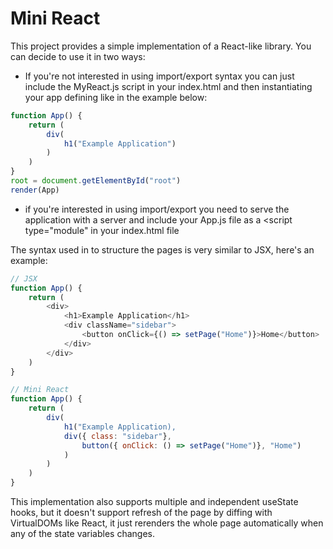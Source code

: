 # Mini React
This project provides a simple implementation of a React-like library. You can decide to use it in two ways:
* If you're not interested in using import/export syntax you can just include the MyReact.js script in your index.html and then instantiating your app defining like in the example below:
```js
function App() {
	return (
		div(
			h1("Example Application")
		)
	)
}
root = document.getElementById("root")
render(App)
```
* if you're interested in using import/export you need to serve the application with a server and include your App.js file as a <script type="module" in your index.html file

The syntax used in to structure the pages is very similar to JSX, here's an example:
```js
// JSX
function App() {
	return (
		<div>
			<h1>Example Application</h1>
			<div className="sidebar">
				<button onClick={() => setPage("Home")}>Home</button>
			</div>
		</div>
	)
}

// Mini React
function App() {
	return (
		div(
			h1("Example Application),
			div({ class: "sidebar"},
				button({ onClick: () => setPage("Home")}, "Home")
			)
		)
	)
}
```

This implementation also supports multiple and independent useState hooks, but it doesn't support refresh of the page by diffing with VirtualDOMs like React, it just rerenders the whole page automatically when any of the state variables changes. 